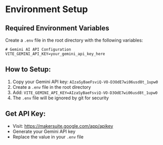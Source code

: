 # Environment Setup

## Required Environment Variables

Create a `.env` file in the root directory with the following variables:

```
# Gemini AI API Configuration
VITE_GEMINI_API_KEY=your_gemini_api_key_here
```

## How to Setup:

1. Copy your Gemini API key: `AIzaSyBaeFsviQ-VO-D3OdE7wi06usd8t_1upw0`
2. Create a `.env` file in the root directory
3. Add: `VITE_GEMINI_API_KEY=AIzaSyBaeFsviQ-VO-D3OdE7wi06usd8t_1upw0`
4. The `.env` file will be ignored by git for security

## Get API Key:
- Visit: https://makersuite.google.com/app/apikey
- Generate your Gemini API key
- Replace the value in your `.env` file
